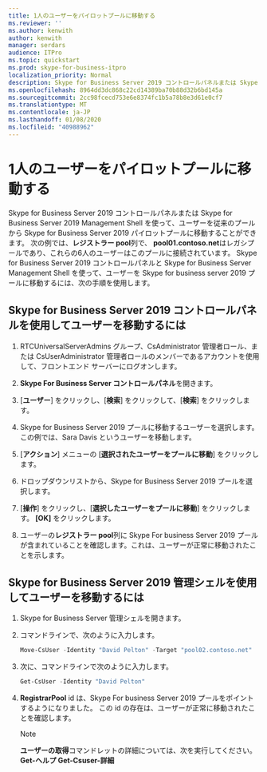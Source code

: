 ```yaml
---
title: 1人のユーザーをパイロットプールに移動する
ms.reviewer: ''
ms.author: kenwith
author: kenwith
manager: serdars
audience: ITPro
ms.topic: quickstart
ms.prod: skype-for-business-itpro
localization_priority: Normal
description: Skype for Business Server 2019 コントロールパネルまたは Skype for Business Server 2019 Management Shell を使って、ユーザーを従来のプールから Skype for Business Server 2019 パイロットプールに移動することができます。 次の例では、レジストラー pool 列で、pool01.contoso.net はレガシプールであり、これらの6人のユーザーはこのプールに接続されています。 Skype for Business Server 2019 コントロールパネルと Skype for Business Server Management Shell を使って、ユーザーを Skype for business server 2019 プールに移動するには、次の手順を使用します。
ms.openlocfilehash: 8964dd3dc868c22cd14389ba70b88d32b6bd145a
ms.sourcegitcommit: 2cc98fcecd753e6e8374fc1b5a78b8e3d61e0cf7
ms.translationtype: MT
ms.contentlocale: ja-JP
ms.lasthandoff: 01/08/2020
ms.locfileid: "40988962"
---
```

# <a name="move-a-single-user-to-the-pilot-pool"></a>1人のユーザーをパイロットプールに移動する

Skype for Business Server 2019 コントロールパネルまたは Skype for Business Server 2019 Management Shell を使って、ユーザーを従来のプールから Skype for Business Server 2019 パイロットプールに移動することができます。 次の例では、**レジストラー pool**列で、 **pool01.contoso.net**はレガシプールであり、これらの6人のユーザーはこのプールに接続されています。 Skype for Business Server 2019 コントロールパネルと Skype for Business Server Management Shell を使って、ユーザーを Skype for business server 2019 プールに移動するには、次の手順を使用します。 
  
## <a name="to-move-a-user-by-using-the-skype-for-business-server-2019-control-panel"></a>Skype for Business Server 2019 コントロールパネルを使用してユーザーを移動するには
  
1. RTCUniversalServerAdmins グループ、CsAdministrator 管理者ロール、または CsUserAdministrator 管理者ロールのメンバーであるアカウントを使用して、フロントエンド サーバーにログオンします。
    
2. **Skype For Business Server コントロールパネル**を開きます。
    
3. [**ユーザー**] をクリックし、[**検索**] をクリックして、[**検索**] をクリックします。
    
4. Skype for Business Server 2019 プールに移動するユーザーを選択します。 この例では、Sara Davis というユーザーを移動します。
    
5. [**アクション**] メニューの [**選択されたユーザーをプールに移動**] をクリックします。
    
6. ドロップダウンリストから、Skype for Business Server 2019 プールを選択します。
    
7. [**操作**] をクリックし、[**選択したユーザーをプールに移動**] をクリックします。 **[OK]** をクリックします。
  
8. ユーザーの**レジストラー pool**列に Skype For business Server 2019 プールが含まれていることを確認します。これは、ユーザーが正常に移動されたことを示します。 
    
## <a name="to-move-a-user-by-using-the-skype-for-business-server-2019-management-shell"></a>Skype for Business Server 2019 管理シェルを使用してユーザーを移動するには

1. Skype for Business Server 管理シェルを開きます。
    
2. コマンドラインで、次のように入力します。 
    
   ```PowerShell
   Move-CsUser -Identity "David Pelton" -Target "pool02.contoso.net"
   ```

3. 次に、コマンドラインで次のように入力します。 
    
   ```PowerShell
   Get-CsUser -Identity "David Pelton"
   ```

4. **RegistrarPool** id は、Skype For business Server 2019 プールをポイントするようになりました。 この id の存在は、ユーザーが正常に移動されたことを確認します。 

    > [!NOTE]
    > **ユーザーの取得**コマンドレットの詳細については、次を実行してください。 **Get-ヘルプ Get-Csuser-詳細**
  

